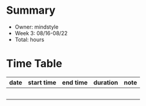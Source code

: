 # Summary
* Owner: mindstyle
* Week 3: 08/16-08/22
* Total:  hours

# Time Table
| date  | start time  | end time | duration  |  note |
|---|---|---|---|---|
|  |   |  |  |  |
|  | |  | |  |
|  |  |  | | |
|  |   |  |  |  |
|  |  |  |  |   |
